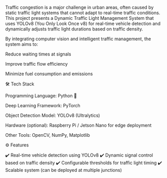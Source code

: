 Traffic congestion is a major challenge in urban areas, often caused by static traffic light systems that cannot adapt to real-time traffic conditions. This project presents a Dynamic Traffic Light Management System that uses YOLOv8 (You Only Look Once v8) for real-time vehicle detection and dynamically adjusts traffic light durations based on traffic density.

By integrating computer vision and intelligent traffic management, the system aims to:

Reduce waiting times at signals

Improve traffic flow efficiency

Minimize fuel consumption and emissions

🛠️ Tech Stack

Programming Language: Python 🐍

Deep Learning Framework: PyTorch

Object Detection Model: YOLOv8 (Ultralytics)

Hardware (optional): Raspberry Pi / Jetson Nano for edge deployment

Other Tools: OpenCV, NumPy, Matplotlib

⚙️ Features

✔️ Real-time vehicle detection using YOLOv8
✔️ Dynamic signal control based on traffic density
✔️ Configurable thresholds for traffic light timing
✔️ Scalable system (can be deployed at multiple junctions)
